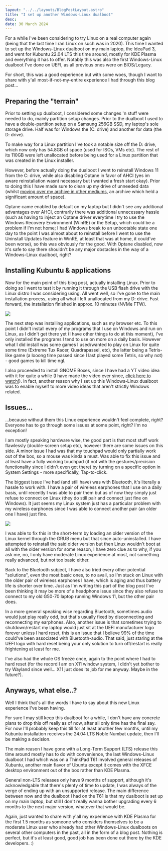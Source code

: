 ```yaml
---
layout: "../../layouts/BlogPostLayout.astro"
title: "I set up another Windows-Linux dualboot"
desc:
date: 30 March 2024
---
```

For a while I've been considering to try Linux on a real computer again (being that the last time I ran Linux on such was in 2020). This time I wanted to set up the Windows-Linux dualboot on my main laptop, the IdeaPad 3, and went for Kubuntu 22.04 LTS this time around, mostly for KDE Plasma and everything it has to offer. Notably this was also the first Windows-Linux dualboot I've done on UEFI, as all previous ones were on BIOS/Legacy.

For short, this was a good experience but with some woes, though I want to share with y'all most-if-not-my-entire experience I had through this blog post...

## Preparing the "terrain"
Prior to setting up dualboot, I considered some changes 'n stuff were needed to do, mainly partition setup changes. Prior to the dualboot I used to have a double-partition setup on a Samsung 256GB SSD, my laptop's sole storage drive. Half was for Windows the (C: drive) and another for data (the D: drive).

To make way for a Linux partition I've took a notable size off the D: drive, which now only has 54.8GB of space (used for ISOs, VMs etc). The rest of its 110GB were left unallocated before being used for a Linux partition that was created in the Linux installer.

However, before actually doing the dualboot I went to reinstall Windows 11 from the C: drive, while also disabling Optane in favor of AHCI (yes im aware reinstallation wasnt necessary but i wanted a fresh start okay). Prior to doing this I have made sure to clean up my drive of unneeded data (whilst [moving over my archive in other mediums][1], an archive which held a significant amount of space).

Optane came enabled by default on my laptop but I didn't see any additional advantages over AHCI, contrarily there was additional unnecessary hassle (such as having to inject an Optane driver everytime I try to use the Windows Recovery Environment (WinRE) or the Setup, which could be a problem if I'm not home; I had Windows break to an unbootable state one day to the point I was almost about to reinstall before I went to use the Uninstall Updates feature in WinRE, at least that was at home, it could've been worse), so this was obviously for the good. With Optane disabled, now it's safe to say there shouldn't be any major obstacles in the way of a Windows-Linux dualboot, right?

## Installing Kubuntu & applications
Now for the main point of this blog post, actually installing Linux. Prior to doing so I went to test it by running it through the USB flash drive with the Linux distro I was considering using. All went well, so I've gone to the main installation process, using all what I left unallocated from my D: drive. Fast forward, the installation finished in approx. 10 minutes (NVMe FTW).

![](https://clyron.is-a.dev/img/blog/24.png)

The next step was installing applications, such as my browser etc. To this point I didn't install every of my programs that I use on Windows and run on Linux, as I didn't get there yet (I have other things to do at this moment), I've only installed the programs I tend to use on more on a daily basis. However what I did install was some games I used/wanted to play on Linux for quite some time (Extreme Tux Racer, Quadrapassel, etc), the latter being a Tetris-like game (a looong time passed since I last played some Tetris, so why not) - good games to kill time ngl.

I also proceeded to install GNOME Boxes, since I have had a YT video idea with it for quite a while (I have made the video ever since, [click here to watch!][3]). In fact, another reason why I set up this Windows-Linux dualboot was to enable myself to more video ideas that aren't strictly Windows related.

## Issues...
...because without them this Linux experience wouldn't feel complete, right? Everyone has to go through some issues at some point, right? I'm no exception!

I am mostly speaking hardware wise, the good part is that most stuff work flawlessly (double-screen setup etc), however there are some issues on this side. A minor issue I had was that my touchpad would only partially work out of the box, so a mouse was kinda a must. Was able to fix this issue and at least have a fully working touchpad (if not with the gestures/precision functionality since I didn't even got there) by turning on a specific option in System Settings - more specifically, Tap-to-click.

The biggest issue I've had (and still have) was with Bluetooth, it's literally a hassle to work with. I have a pair of wireless earphones that I use on a daily basis, until recently I was able to pair them but as of now they simply just refuse to connect on Linux (they do still pair and connect just fine on Windows). It just seems my Linux system just has a particular problem with my wireless earphones since I was able to connect another pair (an older one I have) just fine.

![](https://clyron.is-a.dev/img/blog/25.png)

I was able to fix this in the short-term by loading an older version of the Linux kernel through the GRUB menu but that since auto-uninstalled. I have attempted to reinstall the said older version but then Linux wouldn't boot at all with the older version for some reason, I have zero clue as to why, if you ask me, no, I only have moderate Linux experience at most, not something really advanced, but not too basic either.

Back to the Bluetooth subject, I have also tried every other potential "solutions", even the most basic ones, to no avail, so I'm stuck on Linux with the older pair of wireless earphones I have, which is aging and thus battery life is shorter over time. Just as I'm writing this part of the blog post I've been thinking it may be more of a headphone issue since they also refuse to connect to my old G50-70 laptop running Windows 11, but the other pair does.

In a more general speaking wise regarding Bluetooth, sometimes audio would just play really odd, but that's usually fixed by disconnecting and reconnecting my earphones. Also, another issue is that sometimes trying to shutdown/restart my laptop would just sit at the UEFI manufacturer logo forever unless I hard reset, this is an issue that I believe 99% of the time could've been associated with Bluetooth-audio. That said, just staring at the UEFI logo with hard reset being your only solution to turn off/restart is really frightening at least for me.

I've also had the whole OS freeze once, again to the point where I had to hard reset (for the record I am on X11 window system, I didn't yet bother to try Wayland since well... X11 just does its job for me anyway. Maybe in the future?).

## Anyways, what else..?
Well I think that's all the words I have to say about this new Linux experience I've been having.

For sure I may still keep this dualboot for a while, I don't have any concrete plans to drop this off really as of now, after all only time has the final say. For now I'll probably keep this till for at least another few months, until my Kubuntu installation receives the 24.04 LTS Noble Numbat update, then I'll be making a decision.

The main reason I have gone with a Long-Term Support (LTS) release this time around mostly has to do with convenience, the last Windows-Linux dualboot I had which was on a ThinkPad T61 involved general releases of Xubuntu, another main flavor of Ubuntu except it comes with the XFCE desktop environment out of the box rather than KDE Plasma.

General non-LTS releases only have 9 months of support, although it's acknowledgable that there's plenty of time to update, I was always of the verge of ending up with an unsupported release. The main difference between now and the dualboot I had on the T61 is that my dualboot is set up on my main laptop, but still I don't really wanna bother upgrading every 6 months to the next major version, whatever that would be.

Again, just wanted to share with y'all my experience with KDE Plasma for the first 1.5 months as someone who considers themselves to be a moderate Linux user who already had other Windows-Linux dualboots on several other computers in the past, all in the form of a blog post. Nothing is perfect, but it's at least good, good job has been done out there by the KDE developers. :)

[1]: /blog/2024/01/02/finding-new-place-for-personal-data-archive.html
[2]: https://github.com/ungoogled-software/ungoogled-chromium
[3]: https://www.youtube.com/watch?v=uqPx0zHH028